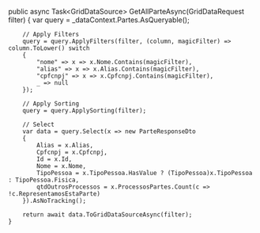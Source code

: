 
public async Task<GridDataSource<ParteResponseDto>> GetAllParteAsync(GridDataRequest filter)
{
var query = _dataContext.Partes.AsQueryable();

        // Apply Filters
        query = query.ApplyFilters(filter, (column, magicFilter) => column.ToLower() switch
        {
            "nome" => x => x.Nome.Contains(magicFilter),
            "alias" => x => x.Alias.Contains(magicFilter),
            "cpfcnpj" => x => x.Cpfcnpj.Contains(magicFilter),
            _ => null
        });

        // Apply Sorting
        query = query.ApplySorting(filter);

        // Select
        var data = query.Select(x => new ParteResponseDto
        {
            Alias = x.Alias,
            Cpfcnpj = x.Cpfcnpj,
            Id = x.Id,
            Nome = x.Nome,
            TipoPessoa = x.TipoPessoa.HasValue ? (TipoPessoa)x.TipoPessoa : TipoPessoa.Fisica,
            qtdOutrosProcessos = x.ProcessosPartes.Count(c => !c.RepresentamosEstaParte)
        }).AsNoTracking();

        return await data.ToGridDataSourceAsync(filter);
    }